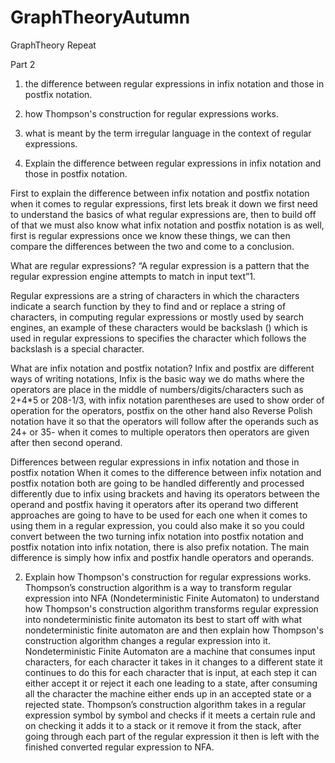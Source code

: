 # GraphTheoryAutumn
GraphTheory Repeat

Part 2
1. the difference between regular expressions in infix notation and those in postfix notation.
2. how Thompson's construction for regular expressions works.
3. what is meant by the term irregular language in the context of regular expressions.

1.	Explain the difference between regular expressions in infix notation and those in postfix notation.

First to explain the difference between infix notation and postfix notation when it comes to regular expressions, first lets break it down we first need to understand the basics of what regular expressions are, then to build off of that we must also know what infix notation and postfix notation is as well, first is regular expressions once we know these things, we can then compare the differences between the two and come to a conclusion.

What are regular expressions? 
“A regular expression is a pattern that the regular expression engine attempts to match in input text”1.

Regular expressions are a string of characters in which the characters indicate a search function by they to find and or replace a string of characters, in computing regular expressions or mostly used by search engines, an example of these characters would be backslash (\) which is used in regular expressions to specifies the character which follows the backslash is a special character.

What are infix notation and postfix notation?
Infix and postfix are different ways of writing notations, Infix is the basic way we do maths where the operators are place in the middle of numbers/digits/characters such as 2+4*5 or 208-1/3, with infix notation parentheses are used to show order of operation for the operators, postfix on the other hand also Reverse Polish notation have it so that the operators will follow after the operands such as 24+ or 35- when it comes to multiple operators then operators are given after then second operand.

Differences between regular expressions in infix notation and those in postfix notation 
When it comes to the difference between infix notation and postfix notation both are going to be handled differently and processed differently due to infix using brackets and having its operators between the operand and postfix having it operators after its operand two different approaches are going to have to be used for each one when it comes to using them in a regular expression, you could also make it so you could convert between the two turning infix notation into postfix notation and postfix notation into infix notation, there is also prefix notation. The main difference is simply how infix and postfix handle operators and operands.

2.	Explain how Thompson's construction for regular expressions works.
Thompson’s construction algorithm is a way to transform regular expression into NFA (Nondeterministic Finite Automaton) to understand how Thompson's construction algorithm transforms regular expression into nondeterministic finite automaton its best to start off with what nondeterministic finite automaton are and then explain how Thompson's construction algorithm changes a regular expression into it. Nondeterministic Finite Automaton are a machine that consumes input characters, for each character it takes in it changes to a different state it continues to do this for each character that is input, at each step it can either accept it or reject it each one leading to a state, after consuming all the character the machine either ends up in an accepted state or a rejected state. Thompson’s construction algorithm takes in a regular expression symbol by symbol and checks if it meets a certain rule and on checking it adds it to a stack or it remove it from the stack, after going through each part of the regular expression it then is left with the finished converted regular expression to NFA.





